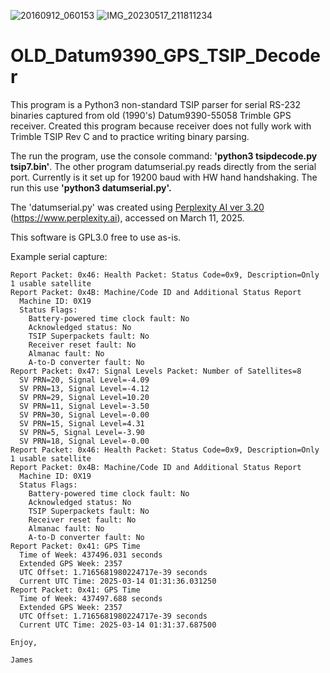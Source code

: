 
![20160912_060153](https://github.com/user-attachments/assets/faabf3f4-99fe-4197-95a3-7e63244c1814)
![IMG_20230517_211811234](https://github.com/user-attachments/assets/d995d6d0-38cf-4669-b741-da59f9d38f6a)

# OLD_Datum9390_GPS_TSIP_Decoder
This program is a Python3 non-standard TSIP parser for serial RS-232 binaries captured from old (1990's) Datum9390-55058 Trimble GPS receiver.
Created this program because receiver does not fully work with Trimble TSIP Rev C and to practice writing binary parsing.

The run the program, use the console command: <b>'python3 tsipdecode.py tsip7.bin'</b>.
The other program datumserial.py reads directly from the serial port. Currently is it set up for 19200 baud with HW hand handshaking. 
The run this use <b>'python3 datumserial.py'.</b> 

The 'datumserial.py' was created using [Perplexity AI ver 3.20](https://www.perplexity.ai/) (https://www.perplexity.ai), accessed on March 11, 2025.

This software is GPL3.0 free to use as-is.

Example serial capture:
```
Report Packet: 0x46: Health Packet: Status Code=0x9, Description=Only 1 usable satellite
Report Packet: 0x4B: Machine/Code ID and Additional Status Report
  Machine ID: 0X19
  Status Flags:
    Battery-powered time clock fault: No
    Acknowledged status: No
    TSIP Superpackets fault: No
    Receiver reset fault: No
    Almanac fault: No
    A-to-D converter fault: No
Report Packet: 0x47: Signal Levels Packet: Number of Satellites=8
  SV PRN=20, Signal Level=-4.09
  SV PRN=13, Signal Level=-4.12
  SV PRN=29, Signal Level=10.20
  SV PRN=11, Signal Level=-3.50
  SV PRN=30, Signal Level=-0.00
  SV PRN=15, Signal Level=4.31
  SV PRN=5, Signal Level=-3.90
  SV PRN=18, Signal Level=-0.00
Report Packet: 0x46: Health Packet: Status Code=0x9, Description=Only 1 usable satellite
Report Packet: 0x4B: Machine/Code ID and Additional Status Report
  Machine ID: 0X19
  Status Flags:
    Battery-powered time clock fault: No
    Acknowledged status: No
    TSIP Superpackets fault: No
    Receiver reset fault: No
    Almanac fault: No
    A-to-D converter fault: No
Report Packet: 0x41: GPS Time
  Time of Week: 437496.031 seconds
  Extended GPS Week: 2357
  UTC Offset: 1.7165681980224717e-39 seconds
  Current UTC Time: 2025-03-14 01:31:36.031250
Report Packet: 0x41: GPS Time
  Time of Week: 437497.688 seconds
  Extended GPS Week: 2357
  UTC Offset: 1.7165681980224717e-39 seconds
  Current UTC Time: 2025-03-14 01:31:37.687500

Enjoy,

James 

